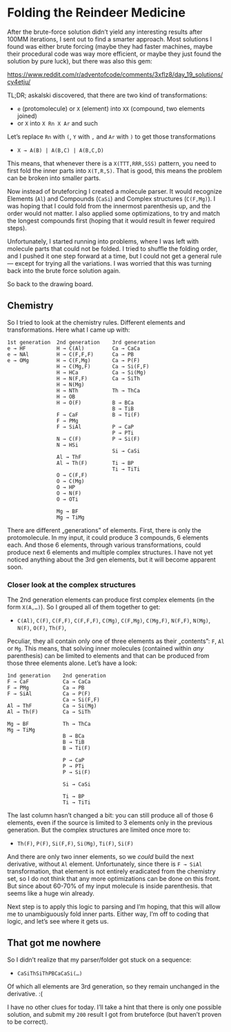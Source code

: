 # Folding the Reindeer Medicine

After the brute-force solution didn’t yield any interesting results after 100MM iterations,
I sent out to find a smarter approach. Most solutions I found was either brute forcing
(maybe they had faster machines, maybe their procedural code was way more efficient, or
maybe they just found the solution by pure luck), but there was also this gem:

https://www.reddit.com/r/adventofcode/comments/3xflz8/day_19_solutions/cy4etju/

TL;DR; askalski discovered, that there are two kind of transformations:

* `e` (protomolecule) or `X` (element) into `XX` (compound, two elements joined)
* or `X` into `X Rn X Ar` and such

Let’s replace `Rn` with `(`, `Y` with `,` and `Ar` with `)` to get those transformations

* `X → A(B) | A(B,C) | A(B,C,D)`

This means, that whenever there is a `X(TTT,RRR,SSS)` pattern, you need to first fold
the inner parts into `X(T,R,S)`. That is good, this means the problem can be broken into
smaller parts.

Now instead of bruteforcing I created a molecule parser. It would recognize Elements (`Al`) and
Compounds (`CaSi`) and Complex structures (`C(F,Mg)`). I was hoping that I could fold from
the innermost parenthesis up, and the order would not matter. I also applied some optimizations,
to try and match the longest compounds first (hoping that it would result in fewer required steps).

Unfortunately, I started running into problems, where I was left with molecule parts that could
not be folded. I tried to shuffle the folding order, and I pushed it one step forward at a time,
but I could not get a general rule — except for trying all the variations. I was worried that this
was turning back into the brute force solution again.

So back to the drawing board.

## Chemistry

So I tried to look at the chemistry rules. Different elements and transformations.
Here what I came up with:

```
1st generation  2nd generation    3rd generation
e → HF          H → C(Al)         Ca → CaCa
e → NAl         H → C(F,F,F)      Ca → PB
e → OMg         H → C(F,Mg)       Ca → P(F)
                H → C(Mg,F)       Ca → Si(F,F)
                H → HCa           Ca → Si(Mg)
                H → N(F,F)        Ca → SiTh
                H → N(Mg)
                H → NTh           Th → ThCa
                H → OB
                H → O(F)          B → BCa
                                  B → TiB
                F → CaF           B → Ti(F)
                F → PMg
                F → SiAl          P → CaP
                                  P → PTi
                N → C(F)          P → Si(F)
                N → HSi
                                  Si → CaSi
                Al → ThF
                Al → Th(F)        Ti → BP
                                  Ti → TiTi
                O → C(F,F)
                O → C(Mg)
                O → HP
                O → N(F)
                O → OTi

                Mg → BF
                Mg → TiMg
```

There are different „generations” of elements. First, there is only the protomolecule.
In my input, it could produce 3 compounds, 6 elements each. And those 6 elements, through
various transformations, could produce next 6 elements and multiple complex structures.
I have not yet noticed anything about the 3rd gen elements, but it will become apparent soon.

### Closer look at the complex structures

The 2nd generation elements can produce first complex elements (in the form `X(A,…)`).
So I grouped all of them together to get:

* `C(Al)`, `C(F)`, `C(F,F)`, `C(F,F,F)`, `C(Mg)`, `C(F,Mg)`, `C(Mg,F)`, `N(F,F)`, `N(Mg)`, `N(F)`, `O(F)`, `Th(F)`,

Peculiar, they all contain only one of three elements as their „contents”: `F`, `Al` or `Mg`.
This means, that solving inner molecules (contained within *any* parenthesis) can be limited
to elements and that can be produced from those three elements alone. Let’s have a look:

```
1nd generation    2nd generation
F → CaF           Ca → CaCa
F → PMg           Ca → PB
F → SiAl          Ca → P(F)
                  Ca → Si(F,F)
Al → ThF          Ca → Si(Mg)
Al → Th(F)        Ca → SiTh
             
Mg → BF           Th → ThCa
Mg → TiMg
                  B → BCa
                  B → TiB
                  B → Ti(F)

                  P → CaP
                  P → PTi
                  P → Si(F)

                  Si → CaSi

                  Ti → BP
                  Ti → TiTi
```

The last column hasn’t changed a bit: you can still produce all of those 6 elements, even
if the source is limited to 3 elements only in the previous generation. But the complex
structures are limited once more to:

* `Th(F)`, `P(F)`, `Si(F,F)`, `Si(Mg)`, `Ti(F)`, `Si(F)`

And there are only two inner elements, so we *could* build the next derivative,
without `Al` element. Unfortunately, since there is `F → SiAl` transformation,
that element is not entirely eradicated from the chemistry set, so I do not think
that any more optimizations can be done on this front. But since about 60-70% of
my input molecule is inside parenthesis. that seems like a huge win already.

Next step is to apply this logic to parsing and I’m hoping, that this will allow
me to unambiguously fold inner parts. Either way, I’m off to coding that logic,
and let’s see where it gets us.

## That got me nowhere

So I didn’t realize that my parser/folder got stuck on a sequence:

* `CaSiThSiThPBCaCaSi(…)`

Of which all elements are 3rd generation, so they remain unchanged in the derivative. :(

I have no other clues for today. I’ll take a hint that there is only one possible solution,
and submit my `200` result I got from bruteforce (but haven’t proven to be correct).
